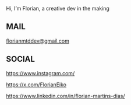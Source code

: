  Hi, I’m Florian, a creative dev in the making

MAIL
----------------------------------------------------------------------------------------------------------------------------------------------------
florianmtddev@gmail.com

SOCIAL
----------------------------------------------------------------------------------------------------------------------------------------------------
https://www.instagram.com/

https://x.com/FlorianEiko

https://www.linkedin.com/in/florian-martins-dias/

<!---
FlorianMtds/FlorianMtds is a ✨ special ✨ repository because its `README.md` (this file) appears on your GitHub profile.
You can click the Preview link to take a look at your changes.
--->
